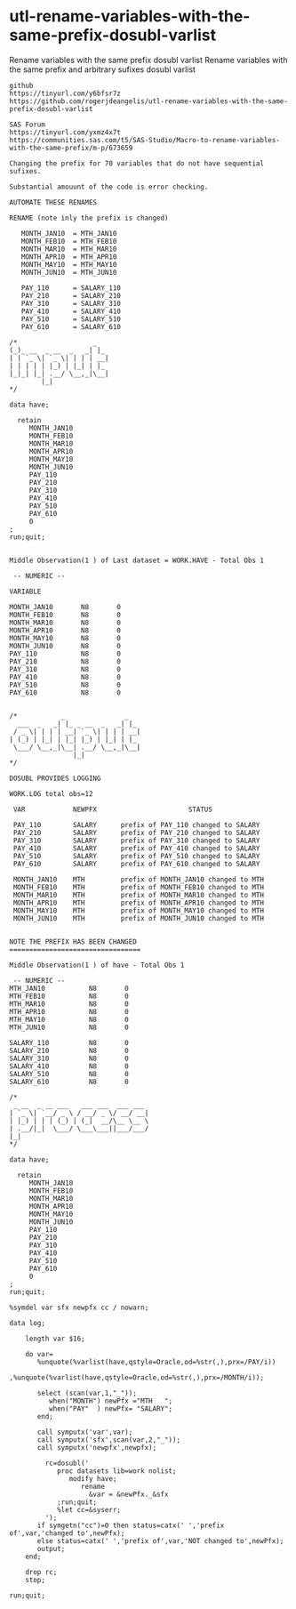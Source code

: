 # utl-rename-variables-with-the-same-prefix-dosubl-varlist
Rename variables with the same prefix dosubl varlist
    Rename variables with the same prefix and arbitrary sufixes dosubl varlist                                   
                                                                                                                 
    github                                                                                                       
    https://tinyurl.com/y6bfsr7z                                                                                 
    https://github.com/rogerjdeangelis/utl-rename-variables-with-the-same-prefix-dosubl-varlist                  
                                                                                                                 
    SAS Forum                                                                                                    
    https://tinyurl.com/yxmz4x7t                                                                                 
    https://communities.sas.com/t5/SAS-Studio/Macro-to-rename-variables-with-the-same-prefix/m-p/673659          
                                                                                                                 
    Changing the prefix for 70 variables that do not have sequential sufixes.                                    
                                                                                                                 
    Substantial amouunt of the code is error checking.                                                           
                                                                                                                 
    AUTOMATE THESE RENAMES                                                                                       
                                                                                                                 
    RENAME (note inly the prefix is changed)                                                                     
                                                                                                                 
       MONTH_JAN10  = MTH_JAN10                                                                                  
       MONTH_FEB10  = MTH_FEB10                                                                                  
       MONTH_MAR10  = MTH_MAR10                                                                                  
       MONTH_APR10  = MTH_APR10                                                                                  
       MONTH_MAY10  = MTH_MAY10                                                                                  
       MONTH_JUN10  = MTH_JUN10                                                                                  
                                                                                                                 
       PAY_110      = SALARY_110                                                                                 
       PAY_210      = SALARY_210                                                                                 
       PAY_310      = SALARY_310                                                                                 
       PAY_410      = SALARY_410                                                                                 
       PAY_510      = SALARY_510                                                                                 
       PAY_610      = SALARY_610                                                                                 
                                                                                                                 
    /*                   _                                                                                       
    (_)_ __  _ __  _   _| |_                                                                                     
    | | `_ \| `_ \| | | | __|                                                                                    
    | | | | | |_) | |_| | |_                                                                                     
    |_|_| |_| .__/ \__,_|\__|                                                                                    
            |_|                                                                                                  
    */                                                                                                           
                                                                                                                 
    data have;                                                                                                   
                                                                                                                 
      retain                                                                                                     
         MONTH_JAN10                                                                                             
         MONTH_FEB10                                                                                             
         MONTH_MAR10                                                                                             
         MONTH_APR10                                                                                             
         MONTH_MAY10                                                                                             
         MONTH_JUN10                                                                                             
         PAY_110                                                                                                 
         PAY_210                                                                                                 
         PAY_310                                                                                                 
         PAY_410                                                                                                 
         PAY_510                                                                                                 
         PAY_610                                                                                                 
         0                                                                                                       
    ;                                                                                                            
    run;quit;                                                                                                    
                                                                                                                 
                                                                                                                 
    Middle Observation(1 ) of Last dataset = WORK.HAVE - Total Obs 1                                             
                                                                                                                 
     -- NUMERIC --                                                                                               
                                                                                                                 
    VARIABLE                                                                                                     
                                                                                                                 
    MONTH_JAN10       N8       0                                                                                 
    MONTH_FEB10       N8       0                                                                                 
    MONTH_MAR10       N8       0                                                                                 
    MONTH_APR10       N8       0                                                                                 
    MONTH_MAY10       N8       0                                                                                 
    MONTH_JUN10       N8       0                                                                                 
    PAY_110           N8       0                                                                                 
    PAY_210           N8       0                                                                                 
    PAY_310           N8       0                                                                                 
    PAY_410           N8       0                                                                                 
    PAY_510           N8       0                                                                                 
    PAY_610           N8       0                                                                                 
                                                                                                                 
                                                                                                                 
    /*           _               _                                                                               
      ___  _   _| |_ _ __  _   _| |_                                                                             
     / _ \| | | | __| `_ \| | | | __|                                                                            
    | (_) | |_| | |_| |_) | |_| | |_                                                                             
     \___/ \__,_|\__| .__/ \__,_|\__|                                                                            
                    |_|                                                                                          
    */                                                                                                           
                                                                                                                 
    DOSUBL PROVIDES LOGGING                                                                                      
                                                                                                                 
    WORK.LOG total obs=12                                                                                        
                                                                                                                 
     VAR            NEWPFX                       STATUS                                                          
                                                                                                                 
     PAY_110        SALARY      prefix of PAY_110 changed to SALARY                                              
     PAY_210        SALARY      prefix of PAY_210 changed to SALARY                                              
     PAY_310        SALARY      prefix of PAY_310 changed to SALARY                                              
     PAY_410        SALARY      prefix of PAY_410 changed to SALARY                                              
     PAY_510        SALARY      prefix of PAY_510 changed to SALARY                                              
     PAY_610        SALARY      prefix of PAY_610 changed to SALARY                                              
                                                                                                                 
     MONTH_JAN10    MTH         prefix of MONTH_JAN10 changed to MTH                                             
     MONTH_FEB10    MTH         prefix of MONTH_FEB10 changed to MTH                                             
     MONTH_MAR10    MTH         prefix of MONTH_MAR10 changed to MTH                                             
     MONTH_APR10    MTH         prefix of MONTH_APR10 changed to MTH                                             
     MONTH_MAY10    MTH         prefix of MONTH_MAY10 changed to MTH                                             
     MONTH_JUN10    MTH         prefix of MONTH_JUN10 changed to MTH                                             
                                                                                                                 
                                                                                                                 
    NOTE THE PREFIX HAS BEEN CHANGED                                                                             
    =================================                                                                            
                                                                                                                 
    Middle Observation(1 ) of have - Total Obs 1                                                                 
                                                                                                                 
     -- NUMERIC --                                                                                               
    MTH_JAN10           N8       0                                                                               
    MTH_FEB10           N8       0                                                                               
    MTH_MAR10           N8       0                                                                               
    MTH_APR10           N8       0                                                                               
    MTH_MAY10           N8       0                                                                               
    MTH_JUN10           N8       0                                                                               
                                                                                                                 
    SALARY_110          N8       0                                                                               
    SALARY_210          N8       0                                                                               
    SALARY_310          N8       0                                                                               
    SALARY_410          N8       0                                                                               
    SALARY_510          N8       0                                                                               
    SALARY_610          N8       0                                                                               
                                                                                                                 
    /*                                                                                                           
     _ __  _ __ ___   ___ ___  ___ ___                                                                           
    | `_ \| `__/ _ \ / __/ _ \/ __/ __|                                                                          
    | |_) | | | (_) | (_|  __/\__ \__ \                                                                          
    | .__/|_|  \___/ \___\___||___/___/                                                                          
    |_|                                                                                                          
    */                                                                                                           
                                                                                                                 
    data have;                                                                                                   
                                                                                                                 
      retain                                                                                                     
         MONTH_JAN10                                                                                             
         MONTH_FEB10                                                                                             
         MONTH_MAR10                                                                                             
         MONTH_APR10                                                                                             
         MONTH_MAY10                                                                                             
         MONTH_JUN10                                                                                             
         PAY_110                                                                                                 
         PAY_210                                                                                                 
         PAY_310                                                                                                 
         PAY_410                                                                                                 
         PAY_510                                                                                                 
         PAY_610                                                                                                 
         0                                                                                                       
    ;                                                                                                            
    run;quit;                                                                                                    
                                                                                                                 
    %symdel var sfx newpfx cc / nowarn;                                                                          
                                                                                                                 
    data log;                                                                                                    
                                                                                                                 
        length var $16;                                                                                          
                                                                                                                 
        do var=                                                                                                  
           %unquote(%varlist(have,qstyle=Oracle,od=%str(,),prx=/PAY/i))                                          
           ,%unquote(%varlist(have,qstyle=Oracle,od=%str(,),prx=/MONTH/i));                                      
                                                                                                                 
           select (scan(var,1,"_"));                                                                             
              when("MONTH") newPfx ="MTH   ";                                                                    
              when("PAY"  ) newPfx= "SALARY";                                                                    
           end;                                                                                                  
                                                                                                                 
           call symputx('var',var);                                                                              
           call symputx('sfx',scan(var,2,"_"));                                                                  
           call symputx('newpfx',newpfx);                                                                        
                                                                                                                 
             rc=dosubl('                                                                                         
                proc datasets lib=work nolist;                                                                   
                   modify have;                                                                                  
                      rename                                                                                     
                        &var = &newPfx._&sfx                                                                     
                ;run;quit;                                                                                       
                %let cc=&syserr;                                                                                 
             ');                                                                                                 
           if symgetn("cc")=0 then status=catx(' ','prefix of',var,'changed to',newPfx);                         
           else status=catx(' ','prefix of',var,'NOT changed to',newPfx);                                        
           output;                                                                                               
        end;                                                                                                     
                                                                                                                 
        drop rc;                                                                                                 
        stop;                                                                                                    
                                                                                                                 
    run;quit;                                                                                                    
                                                                                                                 
